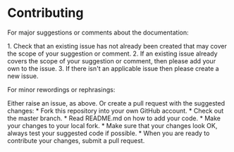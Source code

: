 # Contributing

For major suggestions or comments about the documentation:

  1\. Check that an existing issue has not already been created that may cover the scope of your suggestion or comment.
  2\. If an existing issue already covers the scope of your suggestion or comment, then please add your own to the issue.
  3\. If there isn't an applicable issue then please create a new issue.

For minor rewordings or rephrasings:

  Either raise an issue, as above.
  Or create a pull request with the suggested changes:
    * Fork this repository into your own GitHub account.
    * Check out the master branch.
    * Read README.md on how to add your code.
    * Make your changes to your local fork.
    * Make sure that your changes look OK, always test your suggested code if possible.
    * When you are ready to contribute your changes, submit a pull request.
